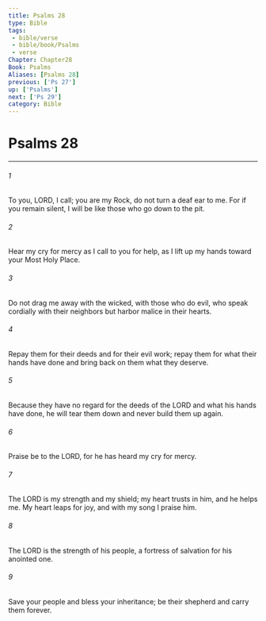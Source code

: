 ```yaml
---
title: Psalms 28
type: Bible
tags:
 - bible/verse
 - bible/book/Psalms
 - verse
Chapter: Chapter28
Book: Psalms
Aliases: [Psalms 28]
previous: ['Ps 27']
up: ['Psalms']
next: ['Ps 29']
category: Bible
---
```

# Psalms 28

***


###### 1 
To you, LORD, I call; you are my Rock, do not turn a deaf ear to me. For if you remain silent, I will be like those who go down to the pit. 

###### 2 
Hear my cry for mercy as I call to you for help, as I lift up my hands toward your Most Holy Place. 

###### 3 
Do not drag me away with the wicked, with those who do evil, who speak cordially with their neighbors but harbor malice in their hearts. 

###### 4 
Repay them for their deeds and for their evil work; repay them for what their hands have done and bring back on them what they deserve. 

###### 5 
Because they have no regard for the deeds of the LORD and what his hands have done, he will tear them down and never build them up again. 

###### 6 
Praise be to the LORD, for he has heard my cry for mercy. 

###### 7 
The LORD is my strength and my shield; my heart trusts in him, and he helps me. My heart leaps for joy, and with my song I praise him. 

###### 8 
The LORD is the strength of his people, a fortress of salvation for his anointed one. 

###### 9 
Save your people and bless your inheritance; be their shepherd and carry them forever. 
